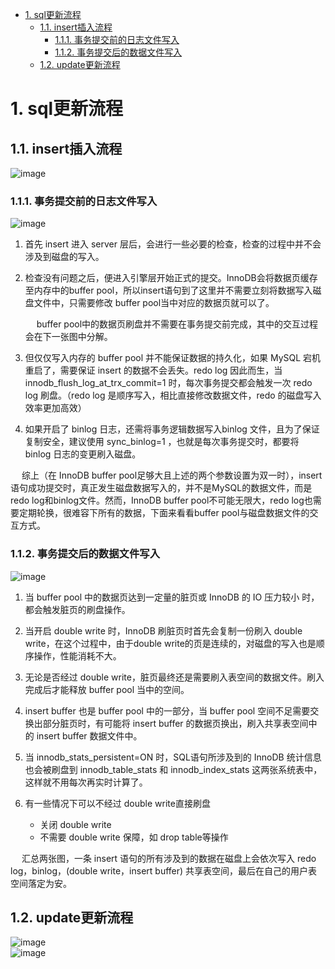 
<!-- TOC -->

- [1. sql更新流程](#1-sql更新流程)
    - [1.1. insert插入流程](#11-insert插入流程)
        - [1.1.1. 事务提交前的日志文件写入](#111-事务提交前的日志文件写入)
        - [1.1.2. 事务提交后的数据文件写入](#112-事务提交后的数据文件写入)
    - [1.2. update更新流程](#12-update更新流程)

<!-- /TOC -->

# 1. sql更新流程  
<!--


MySQL不会丢失数据的秘密，就藏在它的 7种日志里 
https://mp.weixin.qq.com/s/S9dQd1hgYzMBoDqV5bPuiQ


-->

## 1.1. insert插入流程
![image](https://gitee.com/wt1814/pic-host/raw/master/images/SQL/sql-166.png)  


### 1.1.1. 事务提交前的日志文件写入  
![image](https://gitee.com/wt1814/pic-host/raw/master/images/SQL/sql-150.png)  

1. 首先 insert 进入 server 层后，会进行一些必要的检查，检查的过程中并不会涉及到磁盘的写入。
2. 检查没有问题之后，便进入引擎层开始正式的提交。InnoDB会将数据页缓存至内存中的buffer pool，所以insert语句到了这里并不需要立刻将数据写入磁盘文件中，只需要修改 buffer pool当中对应的数据页就可以了。

    &emsp; buffer pool中的数据页刷盘并不需要在事务提交前完成，其中的交互过程会在下一张图中分解。

4. 但仅仅写入内存的 buffer pool 并不能保证数据的持久化，如果 MySQL 宕机重启了，需要保证 insert 的数据不会丢失。redo log 因此而生，当 innodb_flush_log_at_trx_commit=1 时，每次事务提交都会触发一次 redo log 刷盘。（redo log 是顺序写入，相比直接修改数据文件，redo 的磁盘写入效率更加高效）
5. 如果开启了 binlog 日志，还需将事务逻辑数据写入binlog 文件，且为了保证复制安全，建议使用 sync_binlog=1 ，也就是每次事务提交时，都要将 binlog 日志的变更刷入磁盘。  

&emsp; 综上（在 InnoDB buffer pool足够大且上述的两个参数设置为双一时），insert语句成功提交时，真正发生磁盘数据写入的，并不是MySQL的数据文件，而是redo log和binlog文件。然而，InnoDB buffer pool不可能无限大，redo log也需要定期轮换，很难容下所有的数据，下面来看看buffer pool与磁盘数据文件的交互方式。

### 1.1.2. 事务提交后的数据文件写入  
![image](https://gitee.com/wt1814/pic-host/raw/master/images/SQL/sql-151.png)  
1. 当 buffer pool 中的数据页达到一定量的脏页或 InnoDB 的 IO 压力较小 时，都会触发脏页的刷盘操作。
2. 当开启 double write 时，InnoDB 刷脏页时首先会复制一份刷入 double write，在这个过程中，由于double write的页是连续的，对磁盘的写入也是顺序操作，性能消耗不大。
3. 无论是否经过 double write，脏页最终还是需要刷入表空间的数据文件。刷入完成后才能释放 buffer pool 当中的空间。
4. insert buffer 也是 buffer pool 中的一部分，当 buffer pool 空间不足需要交换出部分脏页时，有可能将 insert buffer 的数据页换出，刷入共享表空间中的 insert buffer 数据文件中。
5. 当 innodb_stats_persistent=ON 时，SQL语句所涉及到的 InnoDB 统计信息也会被刷盘到 innodb_table_stats 和 innodb_index_stats 这两张系统表中，这样就不用每次再实时计算了。
6. 有一些情况下可以不经过 double write直接刷盘

    * 关闭 double write  
    * 不需要 double write 保障，如 drop table等操作  

&emsp; 汇总两张图，一条 insert 语句的所有涉及到的数据在磁盘上会依次写入 redo log，binlog，(double write，insert buffer) 共享表空间，最后在自己的用户表空间落定为安。  

## 1.2. update更新流程
![image](https://gitee.com/wt1814/pic-host/raw/master/images/SQL/sql-174.png)  
![image](https://gitee.com/wt1814/pic-host/raw/master/images/SQL/sql-175.png)  


